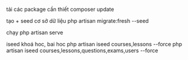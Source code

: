 tải các package cần thiết
composer update


tạo + seed cơ sở dữ liệu
php artisan migrate:fresh --seed


chạy
php artisan serve
 
 iseed khoá hoc, bai hoc
php artisan iseed courses,lessons --force
 php artisan iseed courses,lessons,questions,exams,users --force
